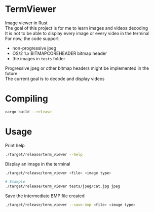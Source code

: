 # TermViewer
Image viewer in Rust  
The goal of this project is for me to learn images and videos decoding  
It is not to be able to display every image or every video in the terminal  
For now, the code support
- non-progressive jpeg
- OS/2 1.x BITMAPCOREHEADER bitmap header
- the images in `tests` folder

Progressive jpeg or other bitmap headers might be implemented in the future  
The current goal is to decode and display videos  

# Compiling
```bash
cargo build --release
```

# Usage
Print help
```bash
./target/release/term_viewer --help
```

Display an image in the terminal
```bash
./target/release/term_viewer <file> <image type>

# Example
./target/release/term_viewer tests/jpeg/cat.jpg jpeg
```

Save the intermediate BMP file created
```bash
./target/release/term_viewer --save-bmp <file> <image type>
```
